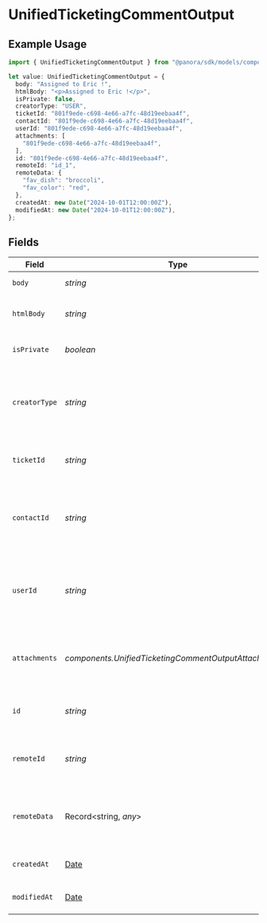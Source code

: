 # UnifiedTicketingCommentOutput

## Example Usage

```typescript
import { UnifiedTicketingCommentOutput } from "@panora/sdk/models/components";

let value: UnifiedTicketingCommentOutput = {
  body: "Assigned to Eric !",
  htmlBody: "<p>Assigned to Eric !</p>",
  isPrivate: false,
  creatorType: "USER",
  ticketId: "801f9ede-c698-4e66-a7fc-48d19eebaa4f",
  contactId: "801f9ede-c698-4e66-a7fc-48d19eebaa4f",
  userId: "801f9ede-c698-4e66-a7fc-48d19eebaa4f",
  attachments: [
    "801f9ede-c698-4e66-a7fc-48d19eebaa4f",
  ],
  id: "801f9ede-c698-4e66-a7fc-48d19eebaa4f",
  remoteId: "id_1",
  remoteData: {
    "fav_dish": "broccoli",
    "fav_color": "red",
  },
  createdAt: new Date("2024-10-01T12:00:00Z"),
  modifiedAt: new Date("2024-10-01T12:00:00Z"),
};
```

## Fields

| Field                                                                                         | Type                                                                                          | Required                                                                                      | Description                                                                                   | Example                                                                                       |
| --------------------------------------------------------------------------------------------- | --------------------------------------------------------------------------------------------- | --------------------------------------------------------------------------------------------- | --------------------------------------------------------------------------------------------- | --------------------------------------------------------------------------------------------- |
| `body`                                                                                        | *string*                                                                                      | :heavy_check_mark:                                                                            | The body of the comment                                                                       | Assigned to Eric !                                                                            |
| `htmlBody`                                                                                    | *string*                                                                                      | :heavy_minus_sign:                                                                            | The html body of the comment                                                                  | <p>Assigned to Eric !</p>                                                                     |
| `isPrivate`                                                                                   | *boolean*                                                                                     | :heavy_minus_sign:                                                                            | The public status of the comment                                                              | false                                                                                         |
| `creatorType`                                                                                 | *string*                                                                                      | :heavy_minus_sign:                                                                            | The creator type of the comment. Authorized values are either USER or CONTACT                 | USER                                                                                          |
| `ticketId`                                                                                    | *string*                                                                                      | :heavy_minus_sign:                                                                            | The UUID of the ticket the comment is tied to                                                 | 801f9ede-c698-4e66-a7fc-48d19eebaa4f                                                          |
| `contactId`                                                                                   | *string*                                                                                      | :heavy_minus_sign:                                                                            | The UUID of the contact which the comment belongs to (if no user_id specified)                | 801f9ede-c698-4e66-a7fc-48d19eebaa4f                                                          |
| `userId`                                                                                      | *string*                                                                                      | :heavy_minus_sign:                                                                            | The UUID of the user which the comment belongs to (if no contact_id specified)                | 801f9ede-c698-4e66-a7fc-48d19eebaa4f                                                          |
| `attachments`                                                                                 | *components.UnifiedTicketingCommentOutputAttachments*[]                                       | :heavy_minus_sign:                                                                            | The attachements UUIDs tied to the comment                                                    | [<br/>"801f9ede-c698-4e66-a7fc-48d19eebaa4f"<br/>]                                            |
| `id`                                                                                          | *string*                                                                                      | :heavy_minus_sign:                                                                            | The UUID of the comment                                                                       | 801f9ede-c698-4e66-a7fc-48d19eebaa4f                                                          |
| `remoteId`                                                                                    | *string*                                                                                      | :heavy_minus_sign:                                                                            | The id of the comment in the context of the 3rd Party                                         | id_1                                                                                          |
| `remoteData`                                                                                  | Record<string, *any*>                                                                         | :heavy_minus_sign:                                                                            | The remote data of the comment in the context of the 3rd Party                                | {<br/>"fav_dish": "broccoli",<br/>"fav_color": "red"<br/>}                                    |
| `createdAt`                                                                                   | [Date](https://developer.mozilla.org/en-US/docs/Web/JavaScript/Reference/Global_Objects/Date) | :heavy_minus_sign:                                                                            | The created date of the object                                                                | 2024-10-01T12:00:00Z                                                                          |
| `modifiedAt`                                                                                  | [Date](https://developer.mozilla.org/en-US/docs/Web/JavaScript/Reference/Global_Objects/Date) | :heavy_minus_sign:                                                                            | The modified date of the object                                                               | 2024-10-01T12:00:00Z                                                                          |